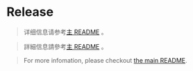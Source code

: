 # Release

> 详细信息请参考[主 README](../../blob/home/README.md) 。

> 詳細信息請參考[主 README](../../blob/home/README_zh-Hant-CN.md) 。

> For more infomation, please checkout [the main README](../../blob/home/README_EN.md).
